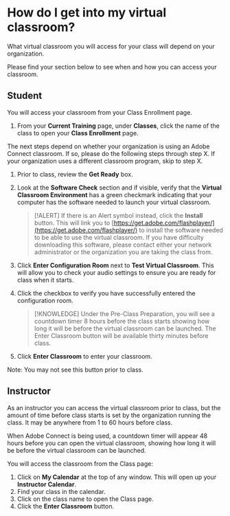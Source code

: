 # How do I get into my virtual classroom?

What virtual classroom you will access for your class will depend on your organization. 

Please find your section below to see when and how you can access your classroom. 

## Student

You will access your classroom from your Class Enrollment page. 

1. From your **Current Training** page, under **Classes**, click the name of the class to open your **Class Enrollment** page. 

The next steps depend on whether your organization is using an Adobe Connect classroom. If so, please do the following steps through step X. If your organization uses a different classroom program, skip to step X.

1. Prior to class, review the **Get Ready** box.

1. Look at the **Software Check** section and if visible, verify that the **Virtual Classroom Environment** has a green checkmark indicating that your computer has the software needed to launch your virtual classroom. 

    > [!ALERT] If there is an Alert symbol instead, click the **Install** button. This will link you to [https://get.adobe.com/flashplayer/](https://get.adobe.com/flashplayer/) to install the software needed to be able to use the virtual classroom. If you have difficulty downloading this software, please contact either your network administrator or the organization you are taking the class from.

1. Click **Enter Configuration Room** next to **Test Virtual Classroom**. This will allow you to check your audio settings to ensure you are ready for class when it starts. 

1. Click the checkbox to verify you have successfully entered the configuration room.

    > [!KNOWLEDGE] Under the Pre-Class Preparation, you will see a countdown timer 8 hours before the class starts showing how long it will be before the virtual classroom can be launched. The Enter Classroom button will be available thirty minutes before class. 

1. Click **Enter Classroom** to enter your classroom.

Note: You may not see this button prior to class. 


## Instructor

As an instructor you can access the virtual classroom prior to class, but the amount of time before class starts is set by the organization running the class. It may be anywhere from 1 to 60 hours before class. 

When Adobe Connect is being used, a countdown timer will appear 48 hours before you can open the virtual classroom, showing how long it will be before the virtual classroom can be launched.

You will access the classroom from the Class page:

1. Click on **My Calendar** at the top of any window. This will open up your **Instructor Calendar**. 
1. Find your class in the calendar.
1. Click on the class name to open the Class page. 
1. Click the **Enter Classroom** button.
